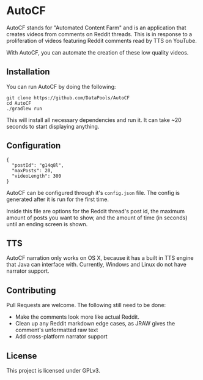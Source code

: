 # AutoCF
AutoCF stands for "Automated Content Farm" and is an application that creates videos from comments on Reddit threads. This is in response to a proliferation of videos featuring Reddit comments read by TTS on YouTube.

With AutoCF, you can automate the creation of these low quality videos.


## Installation
You can run AutoCF by doing the following:
```
git clone https://github.com/DataPools/AutoCF
cd AutoCF
./gradlew run
```
This will install all necessary dependencies and run it. It can take ~20 seconds to start displaying anything.

## Configuration
```
{
  "postId": "g14q8l",
  "maxPosts": 20,
  "videoLength": 300
}
```
AutoCF can be configured through it's `config.json` file. The config is generated after it is run for the first time.

Inside this file are options for the Reddit thread's post id, the maximum amount of posts you want to show, and the amount of time (in seconds) until an ending screen is shown.

## TTS
AutoCF narration only works on OS X, because it has a built in TTS engine that Java can interface with. Currently, Windows and Linux do not have narrator support. 

## Contributing

Pull Requests are welcome. The following still need to be done:
* Make the comments look more like actual Reddit.
* Clean up any Reddit markdown edge cases, as JRAW gives the comment's unformatted raw text
* Add cross-platform narrator support 

## License

This project is licensed under GPLv3.
